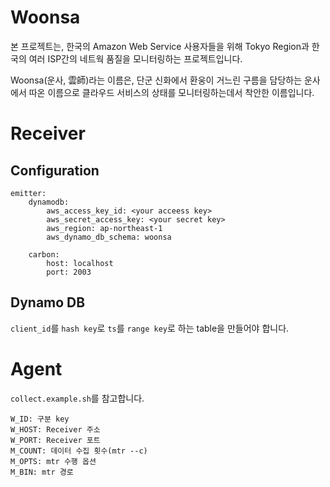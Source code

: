 # Woonsa

본 프로젝트는, 한국의 Amazon Web Service 사용자들을 위해 Tokyo Region과 한국의 여러 ISP간의 네트웍 품질을 모니터링하는 프로젝트입니다.

Woonsa(운사, 雲師)라는 이름은, 단군 신화에서 환웅이 거느린 구름을 담당하는 운사에서 따온 이름으로
클라우드 서비스의 상태를 모니터링하는데서 착안한 이름입니다.

# Receiver

Configuration
--------------
    emitter:
	    dynamodb:
	        aws_access_key_id: <your acceess key>
	        aws_secret_access_key: <your secret key>
	        aws_region: ap-northeast-1
	        aws_dynamo_db_schema: woonsa

	    carbon:
	        host: localhost
	        port: 2003

Dynamo DB
----------

`client_id`를 `hash key`로 `ts`를 `range key`로 하는 table을 만들어야 합니다.


# Agent

`collect.example.sh`를 참고합니다.

	W_ID: 구분 key
	W_HOST: Receiver 주소
	W_PORT: Receiver 포트
	M_COUNT: 데이터 수집 횟수(mtr --c)
	M_OPTS: mtr 수행 옵션
	M_BIN: mtr 경로

